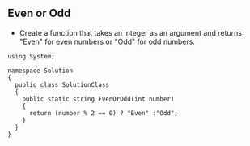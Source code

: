 ## Even or Odd

- Create a function that takes an integer as an argument and returns "Even" for even numbers or "Odd" for odd numbers.

```CSharp
using System;

namespace Solution
{
  public class SolutionClass
  {
    public static string EvenOrOdd(int number)
    {
      return (number % 2 == 0) ? "Even" :"Odd";
    }
  }
}
```
